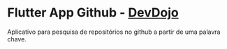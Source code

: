 # Flutter App Github - [DevDojo](https://www.youtube.com/playlist?list=PL62G310vn6nE8NOhju7HQgtkw4jriwBnm)

Aplicativo para pesquisa de repositórios no github a partir de uma palavra chave.
